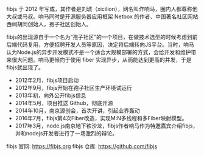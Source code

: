 fibjs 于 2012 年写成，其作者是刘琥（xicilion），网名叫作响马，圈内人都尊称他大叔或马叔。响马同时是开源服务器应用框架 Netbox 的作者、中国著名社区网站西祠胡同创始人，孢子社区创始人。

fibjs的出现源自于一个名为“孢子社区”的一个项目，在做技术选型的时候考虑到前后端代码复用，方便招聘开发人员等原因，决定将后端转向JS平台。当时，响马认为Node.js的异步开发模式不是一个适合大规模部署的方式，会给开发和维护带来很大问题。响马更倾向于使用 fiber 实现异步，从而能达到更高的并发，于是fibjs就出现了。

* 2012年2月，fibjs项目启动
* 2012年9月，fibjs开始在孢子社区生产环境试运行
* 2013年初，向外公开fibjs信息
* 2014年5月，项目推送 Github，彻底开源
* 2014年10月，南京源创会，首次开讲，引起业界轰动
* 2016年7月，fibjs第4次Fiber改造，实现M:N多线程和多Fiber映射模型。
* 2017年3月，node.js南京地下铁沙龙，fibjs作者响马作为特邀嘉宾介绍fibjs，并和nodejs开发者进行了一场激烈的辩论。

fibjs 官网: https://fibjs.org
fibjs 仓库: https://github.com/fibjs

